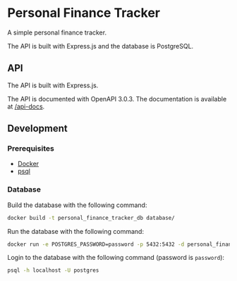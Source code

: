 # Personal Finance Tracker

A simple personal finance tracker.

The API is built with Express.js and the database is PostgreSQL.

## API

The API is built with Express.js.

The API is documented with OpenAPI 3.0.3. The documentation is available at [/api-docs](http://localhost:3000/api-docs).

## Development

### Prerequisites

- [Docker](https://www.docker.com/)
- [psql](https://www.postgresql.org/docs/current/app-psql.html)

### Database

Build the database with the following command:

```bash
docker build -t personal_finance_tracker_db database/
```

Run the database with the following command:

```bash
docker run -e POSTGRES_PASSWORD=password -p 5432:5432 -d personal_finance_tracker_db
```

Login to the database with the following command (password is `password`):

```bash
psql -h localhost -U postgres
```
